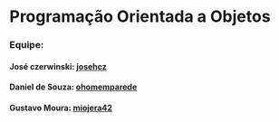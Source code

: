 # Programação Orientada a Objetos
### Equipe:
####  José czerwinski: <a href="https://github.com/josehcz">josehcz</a>
####  Daniel de Souza: <a href="http://github.com/ohomemparede">ohomemparede</a>
####  Gustavo Moura: <a href="http://github.com/miojera42">miojera42</a>
